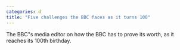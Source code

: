 ```yaml
---
categories: d
title: "Five challenges the BBC faces as it turns 100"
---
```

The BBC"s media editor on how the BBC has to prove its worth, as it reaches its 100th birthday.